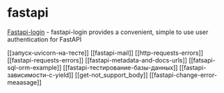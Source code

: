 # fastapi

[Fastapi-login](https://fastapi-login.readthedocs.io/) - fastapi-login provides a convenient, simple to use user authentication for FastAPI

[[запуск-uvicorn-на-тесте]]
[[fastapi-mail]]
[[http-requests-errors]]
[[fastapi-requests-errors]]
[[fastapi-metadata-and-docs-urls]]
[[fatsapi-sql-orm-example]]
[[fastapi-тестирование-базы-данных]]
[[fastapi-зависимости-с-yield]]
[[get-not_support_body]]
[[fastapi-change-error-meaasage]]
